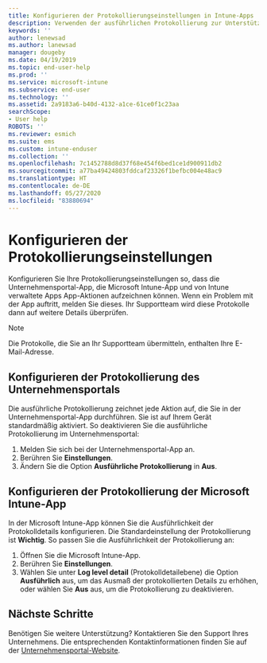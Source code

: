 ```yaml
---
title: Konfigurieren der Protokollierungseinstellungen in Intune-Apps | Microsoft-Dokumentation
description: Verwenden der ausführlichen Protokollierung zur Unterstützung des Supports Ihres Unternehmens bei der Behebung von Geräteproblemen
keywords: ''
author: lenewsad
ms.author: lanewsad
manager: dougeby
ms.date: 04/19/2019
ms.topic: end-user-help
ms.prod: ''
ms.service: microsoft-intune
ms.subservice: end-user
ms.technology: ''
ms.assetid: 2a9183a6-b40d-4132-a1ce-61ce0f1c23aa
searchScope:
- User help
ROBOTS: ''
ms.reviewer: esmich
ms.suite: ems
ms.custom: intune-enduser
ms.collection: ''
ms.openlocfilehash: 7c1452788d8d37f68e454f6bed1ce1d900911db2
ms.sourcegitcommit: a77ba49424803fddcaf23326f1befbc004e48ac9
ms.translationtype: HT
ms.contentlocale: de-DE
ms.lasthandoff: 05/27/2020
ms.locfileid: "83880694"
---
```

# <a name="configure-logging-settings"></a>Konfigurieren der Protokollierungseinstellungen

Konfigurieren Sie Ihre Protokollierungseinstellungen so, dass die Unternehmensportal-App, die Microsoft Intune-App und von Intune verwaltete Apps App-Aktionen aufzeichnen können. Wenn ein Problem mit der App auftritt, melden Sie dieses. Ihr Supportteam wird diese Protokolle dann auf weitere Details überprüfen. 

> [!NOTE]
> Die Protokolle, die Sie an Ihr Supportteam übermitteln, enthalten Ihre E-Mail-Adresse.  

## <a name="configure-company-portal-logging"></a>Konfigurieren der Protokollierung des Unternehmensportals
Die ausführliche Protokollierung zeichnet jede Aktion auf, die Sie in der Unternehmensportal-App durchführen. Sie ist auf Ihrem Gerät standardmäßig aktiviert. So deaktivieren Sie die ausführliche Protokollierung im Unternehmensportal:  

1. Melden Sie sich bei der Unternehmensportal-App an.
2. Berühren Sie **Einstellungen**.
3. Ändern Sie die Option **Ausführliche Protokollierung** in **Aus**.

## <a name="configure-microsoft-intune-app-logging"></a>Konfigurieren der Protokollierung der Microsoft Intune-App
In der Microsoft Intune-App können Sie die Ausführlichkeit der Protokolldetails konfigurieren. Die Standardeinstellung der Protokollierung ist **Wichtig**. So passen Sie die Ausführlichkeit der Protokollierung an:  

1. Öffnen Sie die Microsoft Intune-App.  
2. Berühren Sie **Einstellungen**.  
3. Wählen Sie unter **Log level detail** (Protokolldetailebene) die Option **Ausführlich** aus, um das Ausmaß der protokollierten Details zu erhöhen, oder wählen Sie **Aus** aus, um die Protokollierung zu deaktivieren.  

## <a name="next-steps"></a>Nächste Schritte  

Benötigen Sie weitere Unterstützung? Kontaktieren Sie den Support Ihres Unternehmens. Die entsprechenden Kontaktinformationen finden Sie auf der [Unternehmensportal-Website](https://go.microsoft.com/fwlink/?linkid=2010980).  
